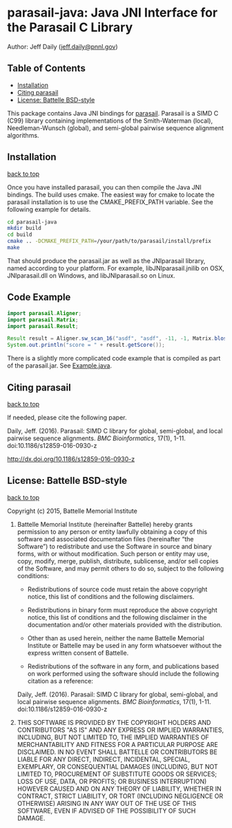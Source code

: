# parasail-java: Java JNI Interface for the Parasail C Library

Author: Jeff Daily (jeff.daily@pnnl.gov)

## Table of Contents

  * [Installation](#installation)
  * [Citing parasail](#citing-parasail)
  * [License: Battelle BSD\-style](#license-battelle-bsd-style)

This package contains Java JNI bindings for [parasail](https://github.com/jeffdaily/parasail). Parasail is a SIMD C (C99) library containing implementations of the Smith-Waterman (local), Needleman-Wunsch (global), and semi-global pairwise sequence alignment algorithms.  

## Installation

[back to top]

Once you have installed parasail, you can then compile the Java JNI bindings.  The build uses cmake.  The easiest way for cmake to locate the parasail installation is to use the CMAKE_PREFIX_PATH variable.  See the following example for details.

```bash
cd parasail-java
mkdir build
cd build
cmake .. -DCMAKE_PREFIX_PATH=/your/path/to/parasail/install/prefix
make
```

That should produce the parasail.jar as well as the JNIparasail library, named according to your platform.  For example, libJNIparasail.jnilib on OSX, JNIparasail.dll on Windows, and libJNIparasail.so on Linux.

## Code Example

```java
import parasail.Aligner;
import parasail.Matrix;
import parasail.Result;

Result result = Aligner.sw_scan_16("asdf", "asdf", -11, -1, Matrix.blosum62);
System.out.println("score = " + result.getScore());
```

There is a slightly more complicated code example that is compiled as part of the parasail.jar.  See [Example.java](src/parasail/Example.java).

## Citing parasail

[back to top]

If needed, please cite the following paper.

Daily, Jeff. (2016). Parasail: SIMD C library for global, semi-global,
and local pairwise sequence alignments. *BMC Bioinformatics*, 17(1), 1-11.
doi:10.1186/s12859-016-0930-z

http://dx.doi.org/10.1186/s12859-016-0930-z

## License: Battelle BSD-style

[back to top]

Copyright (c) 2015, Battelle Memorial Institute

1.  Battelle Memorial Institute (hereinafter Battelle) hereby grants
    permission to any person or entity lawfully obtaining a copy of this
    software and associated documentation files (hereinafter “the
    Software”) to redistribute and use the Software in source and binary
    forms, with or without modification.  Such person or entity may use,
    copy, modify, merge, publish, distribute, sublicense, and/or sell
    copies of the Software, and may permit others to do so, subject to
    the following conditions:

    - Redistributions of source code must retain the above copyright
      notice, this list of conditions and the following disclaimers.

    - Redistributions in binary form must reproduce the above copyright
      notice, this list of conditions and the following disclaimer in
      the documentation and/or other materials provided with the
      distribution.

    - Other than as used herein, neither the name Battelle Memorial
      Institute or Battelle may be used in any form whatsoever without
      the express written consent of Battelle.

    - Redistributions of the software in any form, and publications
      based on work performed using the software should include the
      following citation as a reference:

    Daily, Jeff. (2016). Parasail: SIMD C library for global,
    semi-global, and local pairwise sequence alignments. *BMC
    Bioinformatics*, 17(1), 1-11.  doi:10.1186/s12859-016-0930-z

2.  THIS SOFTWARE IS PROVIDED BY THE COPYRIGHT HOLDERS AND CONTRIBUTORS
    "AS IS" AND ANY EXPRESS OR IMPLIED WARRANTIES, INCLUDING, BUT NOT
    LIMITED TO, THE IMPLIED WARRANTIES OF MERCHANTABILITY AND FITNESS
    FOR A PARTICULAR PURPOSE ARE DISCLAIMED. IN NO EVENT SHALL BATTELLE
    OR CONTRIBUTORS BE LIABLE FOR ANY DIRECT, INDIRECT, INCIDENTAL,
    SPECIAL, EXEMPLARY, OR CONSEQUENTIAL DAMAGES (INCLUDING, BUT NOT
    LIMITED TO, PROCUREMENT OF SUBSTITUTE GOODS OR SERVICES; LOSS OF
    USE, DATA, OR PROFITS; OR BUSINESS INTERRUPTION) HOWEVER CAUSED AND
    ON ANY THEORY OF LIABILITY, WHETHER IN CONTRACT, STRICT LIABILITY,
    OR TORT (INCLUDING NEGLIGENCE OR OTHERWISE) ARISING IN ANY WAY OUT
    OF THE USE OF THIS SOFTWARE, EVEN IF ADVISED OF THE POSSIBILITY OF
    SUCH DAMAGE.

[back to top]: #parasail-pairwise-sequence-alignment-library
